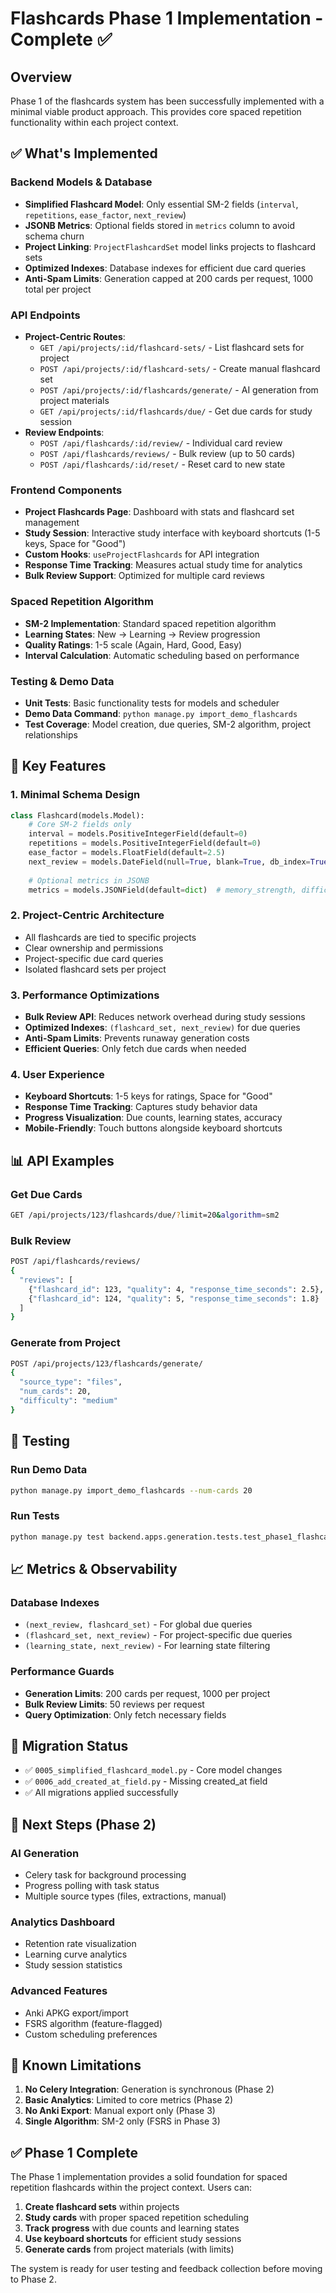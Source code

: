 # Flashcards Phase 1 Implementation - Complete ✅

## Overview
Phase 1 of the flashcards system has been successfully implemented with a minimal viable product approach. This provides core spaced repetition functionality within each project context.

## ✅ What's Implemented

### Backend Models & Database
- **Simplified Flashcard Model**: Only essential SM-2 fields (`interval`, `repetitions`, `ease_factor`, `next_review`)
- **JSONB Metrics**: Optional fields stored in `metrics` column to avoid schema churn
- **Project Linking**: `ProjectFlashcardSet` model links projects to flashcard sets
- **Optimized Indexes**: Database indexes for efficient due card queries
- **Anti-Spam Limits**: Generation capped at 200 cards per request, 1000 total per project

### API Endpoints
- **Project-Centric Routes**:
  - `GET /api/projects/:id/flashcard-sets/` - List flashcard sets for project
  - `POST /api/projects/:id/flashcard-sets/` - Create manual flashcard set
  - `POST /api/projects/:id/flashcards/generate/` - AI generation from project materials
  - `GET /api/projects/:id/flashcards/due/` - Get due cards for study session
- **Review Endpoints**:
  - `POST /api/flashcards/:id/review/` - Individual card review
  - `POST /api/flashcards/reviews/` - Bulk review (up to 50 cards)
  - `POST /api/flashcards/:id/reset/` - Reset card to new state

### Frontend Components
- **Project Flashcards Page**: Dashboard with stats and flashcard set management
- **Study Session**: Interactive study interface with keyboard shortcuts (1-5 keys, Space for "Good")
- **Custom Hooks**: `useProjectFlashcards` for API integration
- **Response Time Tracking**: Measures actual study time for analytics
- **Bulk Review Support**: Optimized for multiple card reviews

### Spaced Repetition Algorithm
- **SM-2 Implementation**: Standard spaced repetition algorithm
- **Learning States**: New → Learning → Review progression
- **Quality Ratings**: 1-5 scale (Again, Hard, Good, Easy)
- **Interval Calculation**: Automatic scheduling based on performance

### Testing & Demo Data
- **Unit Tests**: Basic functionality tests for models and scheduler
- **Demo Data Command**: `python manage.py import_demo_flashcards`
- **Test Coverage**: Model creation, due queries, SM-2 algorithm, project relationships

## 🚀 Key Features

### 1. **Minimal Schema Design**
```python
class Flashcard(models.Model):
    # Core SM-2 fields only
    interval = models.PositiveIntegerField(default=0)
    repetitions = models.PositiveIntegerField(default=0)
    ease_factor = models.FloatField(default=2.5)
    next_review = models.DateField(null=True, blank=True, db_index=True)
    
    # Optional metrics in JSONB
    metrics = models.JSONField(default=dict)  # memory_strength, difficulty_rating, tags
```

### 2. **Project-Centric Architecture**
- All flashcards are tied to specific projects
- Clear ownership and permissions
- Project-specific due card queries
- Isolated flashcard sets per project

### 3. **Performance Optimizations**
- **Bulk Review API**: Reduces network overhead during study sessions
- **Optimized Indexes**: `(flashcard_set, next_review)` for due queries
- **Anti-Spam Limits**: Prevents runaway generation costs
- **Efficient Queries**: Only fetch due cards when needed

### 4. **User Experience**
- **Keyboard Shortcuts**: 1-5 keys for ratings, Space for "Good"
- **Response Time Tracking**: Captures study behavior data
- **Progress Visualization**: Due counts, learning states, accuracy
- **Mobile-Friendly**: Touch buttons alongside keyboard shortcuts

## 📊 API Examples

### Get Due Cards
```bash
GET /api/projects/123/flashcards/due/?limit=20&algorithm=sm2
```

### Bulk Review
```bash
POST /api/flashcards/reviews/
{
  "reviews": [
    {"flashcard_id": 123, "quality": 4, "response_time_seconds": 2.5},
    {"flashcard_id": 124, "quality": 5, "response_time_seconds": 1.8}
  ]
}
```

### Generate from Project
```bash
POST /api/projects/123/flashcards/generate/
{
  "source_type": "files",
  "num_cards": 20,
  "difficulty": "medium"
}
```

## 🧪 Testing

### Run Demo Data
```bash
python manage.py import_demo_flashcards --num-cards 20
```

### Run Tests
```bash
python manage.py test backend.apps.generation.tests.test_phase1_flashcards
```

## 📈 Metrics & Observability

### Database Indexes
- `(next_review, flashcard_set)` - For global due queries
- `(flashcard_set, next_review)` - For project-specific due queries
- `(learning_state, next_review)` - For learning state filtering

### Performance Guards
- **Generation Limits**: 200 cards per request, 1000 per project
- **Bulk Review Limits**: 50 reviews per request
- **Query Optimization**: Only fetch necessary fields

## 🔄 Migration Status
- ✅ `0005_simplified_flashcard_model.py` - Core model changes
- ✅ `0006_add_created_at_field.py` - Missing created_at field
- ✅ All migrations applied successfully

## 🎯 Next Steps (Phase 2)

### AI Generation
- Celery task for background processing
- Progress polling with task status
- Multiple source types (files, extractions, manual)

### Analytics Dashboard
- Retention rate visualization
- Learning curve analytics
- Study session statistics

### Advanced Features
- Anki APKG export/import
- FSRS algorithm (feature-flagged)
- Custom scheduling preferences

## 🚨 Known Limitations

1. **No Celery Integration**: Generation is synchronous (Phase 2)
2. **Basic Analytics**: Limited to core metrics (Phase 2)
3. **No Anki Export**: Manual export only (Phase 3)
4. **Single Algorithm**: SM-2 only (FSRS in Phase 3)

## ✅ Phase 1 Complete

The Phase 1 implementation provides a solid foundation for spaced repetition flashcards within the project context. Users can:

1. **Create flashcard sets** within projects
2. **Study cards** with proper spaced repetition scheduling
3. **Track progress** with due counts and learning states
4. **Use keyboard shortcuts** for efficient study sessions
5. **Generate cards** from project materials (with limits)

The system is ready for user testing and feedback collection before moving to Phase 2. 